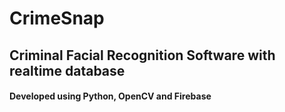 # CrimeSnap
## Criminal Facial Recognition Software with realtime database 

#### Developed using Python, OpenCV and Firebase
